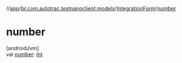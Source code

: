 //[app](../../../index.md)/[br.com.autotrac.testnanoclient.models](../index.md)/[IntegrationForm](index.md)/[number](number.md)

# number

[androidJvm]\
val [number](number.md): [Int](https://kotlinlang.org/api/latest/jvm/stdlib/kotlin/-int/index.html)

